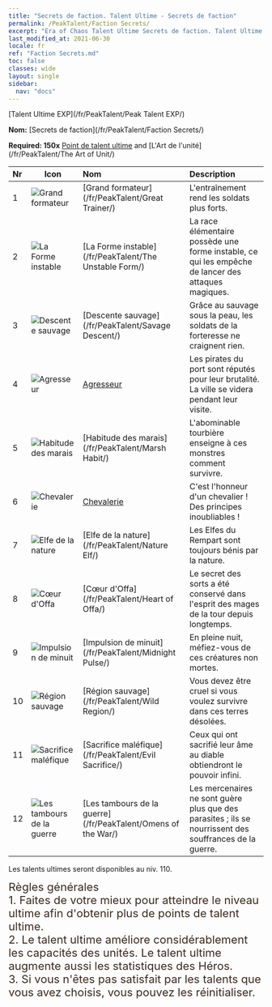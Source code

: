 ```yaml
---
title: "Secrets de faction. Talent Ultime - Secrets de faction"
permalink: /PeakTalent/Faction Secrets/
excerpt: "Era of Chaos Talent Ultime Secrets de faction. Talent Ultime Secrets de faction. Secrets de faction"
last_modified_at: 2021-06-30
locale: fr
ref: "Faction Secrets.md"
toc: false
classes: wide
layout: single
sidebar:
  nav: "docs"
---
```


  [Talent Ultime EXP](/fr/PeakTalent/Peak Talent EXP/)

  **Nom:** [Secrets de faction](/fr/PeakTalent/Faction Secrets/)

  **Required: 150x** [Point de talent ultime](/ItemsFR/con_934/) and [L'Art de l'unité](/fr/PeakTalent/The Art of Unit/)

  | Nr | Icon | Nom | Description |
  |:---|------|:-----------|:-----------|
  | 1 | ![Grand formateur](/images/pt/talent_3001.png) | [Grand formateur](/fr/PeakTalent/Great Trainer/) | L'entraînement rend les soldats plus forts. |
  | 2 | ![La Forme instable](/images/pt/talent_3002.png) | [La Forme instable](/fr/PeakTalent/The Unstable Form/) | La race élémentaire possède une forme instable, ce qui les empêche de lancer des attaques magiques. |
  | 3 | ![Descente sauvage](/images/pt/talent_3003.png) | [Descente sauvage](/fr/PeakTalent/Savage Descent/) | Grâce au sauvage sous la peau, les soldats de la forteresse ne craignent rien. |
  | 4 | ![Agresseur](/images/pt/talent_3004.png) | [Agresseur](/fr/PeakTalent/Aggressor/) | Les pirates du port sont réputés pour leur brutalité. La ville se videra pendant leur visite. |
  | 5 | ![Habitude des marais](/images/pt/talent_3005.png) | [Habitude des marais](/fr/PeakTalent/Marsh Habit/) | L'abominable tourbière enseigne à ces monstres comment survivre. |
  | 6 | ![Chevalerie](/images/pt/talent_3006.png) | [Chevalerie](/fr/PeakTalent/Chivalry/) | C'est l'honneur d'un chevalier ! Des principes inoubliables ! |
  | 7 | ![Elfe de la nature](/images/pt/talent_3007.png) | [Elfe de la nature](/fr/PeakTalent/Nature Elf/) | Les Elfes du Rempart sont toujours bénis par la nature. |
  | 8 | ![Cœur d'Offa](/images/pt/talent_3008.png) | [Cœur d'Offa](/fr/PeakTalent/Heart of Offa/) | Le secret des sorts a été conservé dans l'esprit des mages de la tour depuis longtemps. |
  | 9 | ![Impulsion de minuit](/images/pt/talent_3009.png) | [Impulsion de minuit](/fr/PeakTalent/Midnight Pulse/) | En pleine nuit, méfiez-vous de ces créatures non mortes. |
  | 10 | ![Région sauvage](/images/pt/talent_3010.png) | [Région sauvage](/fr/PeakTalent/Wild Region/) | Vous devez être cruel si vous voulez survivre dans ces terres désolées. |
  | 11 | ![Sacrifice maléfique](/images/pt/talent_3011.png) | [Sacrifice maléfique](/fr/PeakTalent/Evil Sacrifice/) | Ceux qui ont sacrifié leur âme au diable obtiendront le pouvoir infini. |
  | 12 | ![Les tambours de la guerre](/images/pt/talent_3012.png) | [Les tambours de la guerre](/fr/PeakTalent/Omens of the War/) | Les mercenaires ne sont guère plus que des parasites ; ils se nourrissent des souffrances de la guerre. |



  Les talents ultimes seront disponibles au niv. 110.

  <span style="color: #3c2a1e;font-size:22px">Règles générales</span><br/><span style="color: #3c2a1e;font-size:22px">1. Faites de votre mieux pour atteindre le niveau ultime afin d'obtenir plus de points de talent ultime. </span><br/><span style="color: #3c2a1e;font-size:22px">2. Le talent ultime améliore considérablement les capacités des unités. Le talent ultime augmente aussi les statistiques des Héros. </span><br/><span style="color: #3c2a1e;font-size:22px">3. Si vous n'êtes pas satisfait par les talents que vous avez choisis, vous pouvez les réinitialiser.</span><br/>

